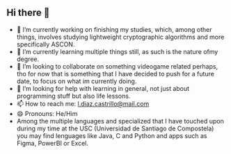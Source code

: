 ## Hi there 👋

- 🔭 I’m currently working on finishing my studies, which, among other things, involves studying lightweight cryptographic algorithms and more specifically ASCON.
- 🌱 I’m currently learning multiple things still, as such is the nature ofmy degree.
- 👯 I’m looking to collaborate on something videogame related perhaps, tho for now that is something that I have decided to push for a future date, to focus on what im currently doing.
- 🤔 I’m looking for help with learning in general, not just about programming stuff but also life lessons.
- 📫 How to reach me: l.diaz.castrillo@mail.com
- 😄 Pronouns: He/Him
- Among the multiple languages and specialized that I have touched upon during my time at the USC (Universidad de Santiago de Compostela) you may find lenguages like Java, C and Python and apps such as Figma, PowerBI or Excel.
